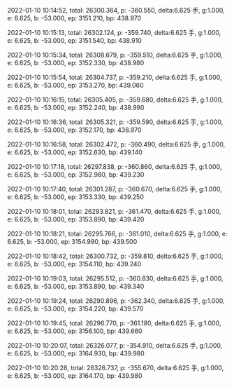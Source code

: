 2022-01-10 10:14:52, total: 26300.364, p: -360.550, delta:6.625 手, g:1.000, e: 6.625, b: -53.000, ep: 3151.210, bp: 438.970

2022-01-10 10:15:13, total: 26302.124, p: -359.740, delta:6.625 手, g:1.000, e: 6.625, b: -53.000, ep: 3151.540, bp: 438.910

2022-01-10 10:15:34, total: 26308.679, p: -359.510, delta:6.625 手, g:1.000, e: 6.625, b: -53.000, ep: 3152.330, bp: 438.980

2022-01-10 10:15:54, total: 26304.737, p: -359.210, delta:6.625 手, g:1.000, e: 6.625, b: -53.000, ep: 3153.270, bp: 439.060

2022-01-10 10:16:15, total: 26305.405, p: -359.680, delta:6.625 手, g:1.000, e: 6.625, b: -53.000, ep: 3152.240, bp: 438.990

2022-01-10 10:16:36, total: 26305.321, p: -359.590, delta:6.625 手, g:1.000, e: 6.625, b: -53.000, ep: 3152.170, bp: 438.970

2022-01-10 10:16:58, total: 26302.472, p: -360.490, delta:6.625 手, g:1.000, e: 6.625, b: -53.000, ep: 3152.630, bp: 439.140

2022-01-10 10:17:18, total: 26297.838, p: -360.860, delta:6.625 手, g:1.000, e: 6.625, b: -53.000, ep: 3152.980, bp: 439.230

2022-01-10 10:17:40, total: 26301.287, p: -360.670, delta:6.625 手, g:1.000, e: 6.625, b: -53.000, ep: 3153.330, bp: 439.250

2022-01-10 10:18:01, total: 26293.821, p: -361.470, delta:6.625 手, g:1.000, e: 6.625, b: -53.000, ep: 3153.890, bp: 439.420

2022-01-10 10:18:21, total: 26295.766, p: -361.010, delta:6.625 手, g:1.000, e: 6.625, b: -53.000, ep: 3154.990, bp: 439.500

2022-01-10 10:18:42, total: 26300.732, p: -359.810, delta:6.625 手, g:1.000, e: 6.625, b: -53.000, ep: 3154.110, bp: 439.240

2022-01-10 10:19:03, total: 26295.512, p: -360.830, delta:6.625 手, g:1.000, e: 6.625, b: -53.000, ep: 3153.890, bp: 439.340

2022-01-10 10:19:24, total: 26290.896, p: -362.340, delta:6.625 手, g:1.000, e: 6.625, b: -53.000, ep: 3154.220, bp: 439.570

2022-01-10 10:19:45, total: 26296.770, p: -361.180, delta:6.625 手, g:1.000, e: 6.625, b: -53.000, ep: 3156.100, bp: 439.660

2022-01-10 10:20:07, total: 26326.077, p: -354.910, delta:6.625 手, g:1.000, e: 6.625, b: -53.000, ep: 3164.930, bp: 439.980

2022-01-10 10:20:28, total: 26326.737, p: -355.670, delta:6.625 手, g:1.000, e: 6.625, b: -53.000, ep: 3164.170, bp: 439.980
